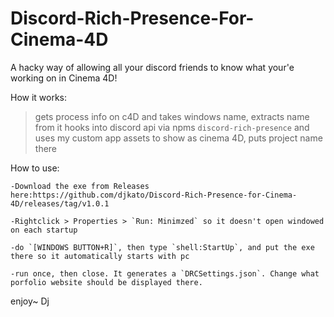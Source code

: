 # Discord-Rich-Presence-For-Cinema-4D
A hacky way of allowing all your discord friends to know what your'e working on in Cinema 4D!

How it works:
>gets process info on c4D and takes windows name, extracts name from it
>hooks into discord api via npms `discord-rich-presence` and uses my custom app assets to show as cinema 4D, puts project name there

How to use:
    
    -Download the exe from Releases here:https://github.com/djkato/Discord-Rich-Presence-for-Cinema-4D/releases/tag/v1.0.1

    -Rightclick > Properties > `Run: Minimzed` so it doesn't open windowed on each startup

    -do `[WINDOWS BUTTON+R]`, then type `shell:StartUp`, and put the exe there so it automatically starts with pc

    -run once, then close. It generates a `DRCSettings.json`. Change what porfolio website should be displayed there.

enjoy~
Dj